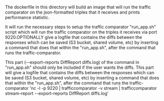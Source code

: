 The dockerfile in this directory will build an image that will run the traffic comparator on the json-formatted triples
that it receives and prints performance statistic.

It will run the necessary steps to setup the traffic comparator "run_app.sh" script which will run the traffic 
comparator on the triples it receives via port 9220.OPTIONALLY give a logfile that contains the diffs between the 
responses which can be saved (S3 bucket, shared volume, etc) by inserting a command that does that within the 
"run_app.sh", after the command that runs the traffic-comparator.

This part (--export-reports DiffReport diffs.log) of the command in "run_app.sh" should only be included if the user
wants the diffs. This part will give a logfile that contains the diffs between the responses which can be 
saved (S3 bucket, shared volume, etc) by inserting a command that does that within the "run_app.sh", after the command
that runs the traffic-comparator
'nc -l -p 9220 | trafficcomparator -v stream | trafficcomparator stream-report --export-reports DiffReport diffs.log'